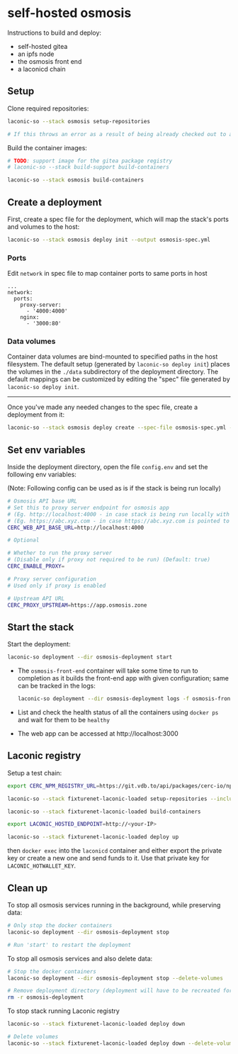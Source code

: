 # self-hosted osmosis

Instructions to build and deploy:
- self-hosted gitea
- an ipfs node
- the osmosis front end
- a laconicd chain

## Setup

Clone required repositories:

```bash
laconic-so --stack osmosis setup-repositories

# If this throws an error as a result of being already checked out to a branch/tag in a repo, remove the repositories and re-run the command
```

Build the container images:

```bash
# TODO: support image for the gitea package registry
# laconic-so --stack build-support build-containers

laconic-so --stack osmosis build-containers
```

## Create a deployment

First, create a spec file for the deployment, which will map the stack's ports and volumes to the host:
```bash
laconic-so --stack osmosis deploy init --output osmosis-spec.yml
```

### Ports

Edit `network` in spec file to map container ports to same ports in host

```
...
network:
  ports:
    proxy-server:
      - '4000:4000'
    nginx:
      - '3000:80'
```

### Data volumes

Container data volumes are bind-mounted to specified paths in the host filesystem.
The default setup (generated by `laconic-so deploy init`) places the volumes in the `./data` subdirectory of the deployment directory. The default mappings can be customized by editing the "spec" file generated by `laconic-so deploy init`.

---

Once you've made any needed changes to the spec file, create a deployment from it:
```bash
laconic-so --stack osmosis deploy create --spec-file osmosis-spec.yml --deployment-dir osmosis-deployment
```

## Set env variables

Inside the deployment directory, open the file `config.env` and set the following env variables:

  (Note: Following config can be used as is if the stack is being run locally)

  ```bash
  # Osmosis API base URL
  # Set this to proxy server endpoint for osmosis app
  # (Eg. http://localhost:4000 - in case stack is being run locally with proxy enabled)
  # (Eg. https://abc.xyz.com - in case https://abc.xyz.com is pointed to the proxy endpoint)
  CERC_WEB_API_BASE_URL=http://localhost:4000

  # Optional

  # Whether to run the proxy server
  # (Disable only if proxy not required to be run) (Default: true)
  CERC_ENABLE_PROXY=

  # Proxy server configuration
  # Used only if proxy is enabled

  # Upstream API URL
  CERC_PROXY_UPSTREAM=https://app.osmosis.zone
  ```

## Start the stack

Start the deployment:

```bash
laconic-so deployment --dir osmosis-deployment start
```

* The `osmosis-front-end` container will take some time to run to completion as it builds the front-end app with given configuration; same can be tracked in the logs:

  ```bash
  laconic-so deployment --dir osmosis-deployment logs -f osmosis-front-end
  ```

* List and check the health status of all the containers using `docker ps` and wait for them to be `healthy`

* The web app can be accessed at http://localhost:3000

## Laconic registry

Setup a test chain:

```bash
export CERC_NPM_REGISTRY_URL=https://git.vdb.to/api/packages/cerc-io/npm/

laconic-so --stack fixturenet-laconic-loaded setup-repositories --include git.vdb.to/cerc-io/laconicd,git.vdb.to/cerc-io/laconic-sdk,git.vdb.to/cerc-io/laconic-registry-cli,git.vdb.to/cerc-io/laconic-console

laconic-so --stack fixturenet-laconic-loaded build-containers

export LACONIC_HOSTED_ENDPOINT=http://<your-IP>

laconic-so --stack fixturenet-laconic-loaded deploy up
```

then `docker exec` into the `laconicd` container and either export the private key or create a new one and send funds to it. Use that private key for `LACONIC_HOTWALLET_KEY`.

## Clean up

To stop all osmosis services running in the background, while preserving data:

```bash
# Only stop the docker containers
laconic-so deployment --dir osmosis-deployment stop

# Run 'start' to restart the deployment
```

To stop all osmosis services and also delete data:

```bash
# Stop the docker containers
laconic-so deployment --dir osmosis-deployment stop --delete-volumes

# Remove deployment directory (deployment will have to be recreated for a re-run)
rm -r osmosis-deployment
```

To stop stack running Laconic registry

```bash
laconic-so --stack fixturenet-laconic-loaded deploy down

# Delete volumes
laconic-so --stack fixturenet-laconic-loaded deploy down --delete-volumes
```

